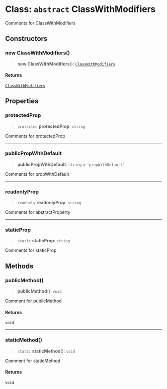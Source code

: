 # Class: `abstract` ClassWithModifiers

Comments for ClassWithModifiers

## Constructors

### new ClassWithModifiers()

> **new ClassWithModifiers**(): [`ClassWithModifiers`](ClassWithModifiers.md)

#### Returns

[`ClassWithModifiers`](ClassWithModifiers.md)

## Properties

### protectedProp

> `protected` **protectedProp**: `string`

Comments for protectedProp

***

### publicPropWithDefault

> **publicPropWithDefault**: `string` = `'propWithDefault'`

Comments for propWithDefault

***

### readonlyProp

> `readonly` **readonlyProp**: `string`

Comments for abstractProperty

***

### staticProp

> `static` **staticProp**: `string`

Comments for staticProp

## Methods

### publicMethod()

> **publicMethod**(): `void`

Comment for publicMethod

#### Returns

`void`

***

### staticMethod()

> `static` **staticMethod**(): `void`

Comment for staticMethod

#### Returns

`void`
